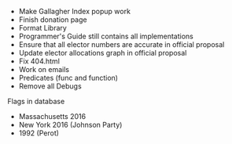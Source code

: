 -   Make Gallagher Index popup work
-   Finish donation page
-   Format Library
-   Programmer's Guide still contains all implementations
-   Ensure that all elector numbers are accurate in official proposal
-   Update elector allocations graph in official proposal
-   Fix 404.html
-   Work on emails
-   Predicates (func and function)
-   Remove all Debugs

Flags in database

-   Massachusetts 2016
-   New York 2016 (Johnson Party)
-   1992 (Perot)
